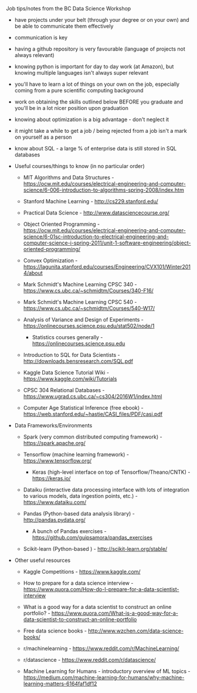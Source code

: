 Job tips/notes from the BC Data Science Workshop

- have projects under your belt (through your degree or on your own) and be able to communicate them effectively
- communication is key
- having a github repository is very favourable (language of projects not always relevant)
- knowing python is important for day to day work (at Amazon), but knowing multiple languages isn't always super relevant
- you'll have to learn a lot of things on your own on the job, especially coming from a pure scientific computing background
- work on obtaining the skills outlined below BEFORE you graduate and you'll be in a lot nicer position upon graduation
- knowing about optimization is a big advantage - don't neglect it
- it might take a while to get a job / being rejected from a job isn't a mark on yourself as a person
- know about SQL - a large % of enterprise data is still stored in SQL databases

- Useful courses/things to know (in no particular order)
   - MIT Algorithms and Data Structures - https://ocw.mit.edu/courses/electrical-engineering-and-computer-science/6-006-introduction-to-algorithms-spring-2008/index.htm

   - Stanford Machine Learning - http://cs229.stanford.edu/

   - Practical Data Science - http://www.datasciencecourse.org/

   - Object Oriented Programming - https://ocw.mit.edu/courses/electrical-engineering-and-computer-science/6-01sc-introduction-to-electrical-engineering-and-computer-science-i-spring-2011/unit-1-software-engineering/object-oriented-programming/

   - Convex Optimization - https://lagunita.stanford.edu/courses/Engineering/CVX101/Winter2014/about

   - Mark Schmidt's Machine Learning CPSC 340 - https://www.cs.ubc.ca/~schmidtm/Courses/340-F16/

   - Mark Schmidt's Machine Learning CPSC 540 - https://www.cs.ubc.ca/~schmidtm/Courses/540-W17/

   - Analysis of Variance and Design of Experiments - https://onlinecourses.science.psu.edu/stat502/node/1
      - Statistics courses generally - https://onlinecourses.science.psu.edu

   - Introduction to SQL for Data Scientists - http://downloads.bensresearch.com/SQL.pdf

   - Kaggle Data Science Tutorial Wiki - https://www.kaggle.com/wiki/Tutorials

   - CPSC 304 Relational Databases - https://www.ugrad.cs.ubc.ca/~cs304/2016W1/index.html

   - Computer Age Statistical Inference (free ebook) - https://web.stanford.edu/~hastie/CASI_files/PDF/casi.pdf

- Data Frameworks/Environments
   - Spark (very common distributed computing framework) - https://spark.apache.org/

   - Tensorflow (machine learning framework) - https://www.tensorflow.org/
      - Keras (high-level interface on top of Tensorflow/Theano/CNTK) - https://keras.io/

   - Dataiku (interactive data processing interface with lots of integration to various models, data ingestion points, etc.) - https://www.dataiku.com/   

   - Pandas (Python-based data analysis library) - http://pandas.pydata.org/
      - A bunch of Pandas exercises - https://github.com/guipsamora/pandas_exercises

   - Scikit-learn (Python-based ) - http://scikit-learn.org/stable/

- Other useful resources
   - Kaggle Competitions - https://www.kaggle.com/

   - How to prepare for a data science interview - https://www.quora.com/How-do-I-prepare-for-a-data-scientist-interview

   - What is a good way for a data scientist to construct an online portfolio? - https://www.quora.com/What-is-a-good-way-for-a-data-scientist-to-construct-an-online-portfolio

   - Free data science books - http://www.wzchen.com/data-science-books/

   - r/machinelearning - https://www.reddit.com/r/MachineLearning/

   - r/datascience - https://www.reddit.com/r/datascience/

   - Machine Learning for Humans - introductory overview of ML topics - https://medium.com/machine-learning-for-humans/why-machine-learning-matters-6164faf1df12
